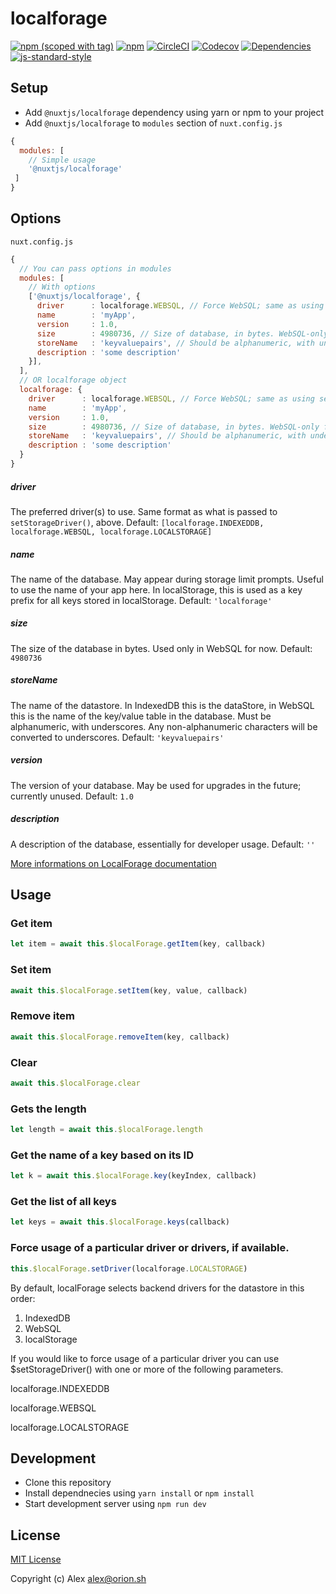 # localforage
[![npm (scoped with tag)](https://img.shields.io/npm/v/localforage/latest.svg?style=flat-square)](https://npmjs.com/package/localforage)
[![npm](https://img.shields.io/npm/dt/localforage.svg?style=flat-square)](https://npmjs.com/package/localforage)
[![CircleCI](https://img.shields.io/circleci/project/github/.svg?style=flat-square)](https://circleci.com/gh/)
[![Codecov](https://img.shields.io/codecov/c/github/.svg?style=flat-square)](https://codecov.io/gh/)
[![Dependencies](https://david-dm.org//status.svg?style=flat-square)](https://david-dm.org/)
[![js-standard-style](https://img.shields.io/badge/code_style-standard-brightgreen.svg?style=flat-square)](http://standardjs.com)

> 

## Setup
- Add `@nuxtjs/localforage` dependency using yarn or npm to your project
- Add `@nuxtjs/localforage` to `modules` section of `nuxt.config.js`

```js
{
  modules: [
    // Simple usage
    '@nuxtjs/localforage'
 ]
}
```

## Options
`nuxt.config.js`

```js
{
  // You can pass options in modules
  modules: [
    // With options
    ['@nuxtjs/localforage', {
      driver      : localforage.WEBSQL, // Force WebSQL; same as using setDriver()
      name        : 'myApp',
      version     : 1.0,
      size        : 4980736, // Size of database, in bytes. WebSQL-only for now.
      storeName   : 'keyvaluepairs', // Should be alphanumeric, with underscores.
      description : 'some description'
    }],
  ],
  // OR localforage object
  localforage: {
    driver      : localforage.WEBSQL, // Force WebSQL; same as using setDriver()
    name        : 'myApp',
    version     : 1.0,
    size        : 4980736, // Size of database, in bytes. WebSQL-only for now.
    storeName   : 'keyvaluepairs', // Should be alphanumeric, with underscores.
    description : 'some description'
  }
}
```

##### driver
The preferred driver(s) to use. Same format as what is passed to `setStorageDriver()`, above.
Default: `[localforage.INDEXEDDB, localforage.WEBSQL, localforage.LOCALSTORAGE]`
##### name
The name of the database. May appear during storage limit prompts. Useful to use the name of your app here. In localStorage, this is used as a key prefix for all keys stored in localStorage.
Default: `'localforage'`
##### size
The size of the database in bytes. Used only in WebSQL for now.
Default: `4980736`
##### storeName
The name of the datastore. In IndexedDB this is the dataStore, in WebSQL this is the name of the key/value table in the database. Must be alphanumeric, with underscores. Any non-alphanumeric characters will be converted to underscores.
Default: `'keyvaluepairs'`
##### version
The version of your database. May be used for upgrades in the future; currently unused.
Default: `1.0`
##### description
A description of the database, essentially for developer usage.
Default: `''`

[More informations on LocalForage documentation](https://github.com/localForage/localForage)

## Usage

### Get item

```js
let item = await this.$localForage.getItem(key, callback)
```

### Set item

```js
await this.$localForage.setItem(key, value, callback)
```

### Remove item

```js
await this.$localForage.removeItem(key, callback)
```

### Clear

```js
await this.$localForage.clear
```

### Gets the length

```js
let length = await this.$localForage.length
```

### Get the name of a key based on its ID

```js
let k = await this.$localForage.key(keyIndex, callback)
```

### Get the list of all keys

```js
let keys = await this.$localForage.keys(callback)
```


### Force usage of a particular driver or drivers, if available.

```js
this.$localForage.setDriver(localforage.LOCALSTORAGE)
```

By default, localForage selects backend drivers for the datastore in this order:

1. IndexedDB
2. WebSQL
3. localStorage

If you would like to force usage of a particular driver you can use $setStorageDriver() with one or more of the following parameters.

localforage.INDEXEDDB

localforage.WEBSQL

localforage.LOCALSTORAGE


## Development

- Clone this repository
- Install dependnecies using `yarn install` or `npm install`
- Start development server using `npm run dev`

## License

[MIT License](./LICENSE)

Copyright (c) Alex <alex@orion.sh>
